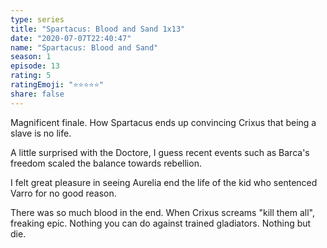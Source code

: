 ```yaml
---
type: series
title: "Spartacus: Blood and Sand 1x13"
date: "2020-07-07T22:40:47"
name: "Spartacus: Blood and Sand"
season: 1
episode: 13
rating: 5
ratingEmoji: "⭐️⭐️⭐️⭐️⭐️"
share: false
---
```


Magnificent finale. How Spartacus ends up convincing Crixus that being a slave is no life.

A little surprised with the Doctore, I guess recent events such as Barca's freedom scaled the balance towards rebellion.

I felt great pleasure in seeing Aurelia end the life of the kid who sentenced Varro for no good reason.

There was so much blood in the end. When Crixus screams "kill them all", freaking epic. Nothing you can do against trained gladiators. Nothing but die.
